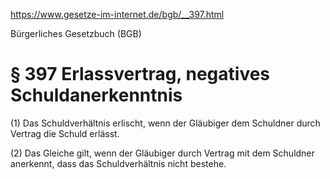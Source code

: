 https://www.gesetze-im-internet.de/bgb/__397.html

Bürgerliches Gesetzbuch (BGB)

# § 397 Erlassvertrag, negatives Schuldanerkenntnis

(1) Das Schuldverhältnis erlischt, wenn der Gläubiger dem Schuldner durch Vertrag die Schuld erlässt.

(2) Das Gleiche gilt, wenn der Gläubiger durch Vertrag mit dem Schuldner anerkennt, dass das Schuldverhältnis nicht bestehe.
